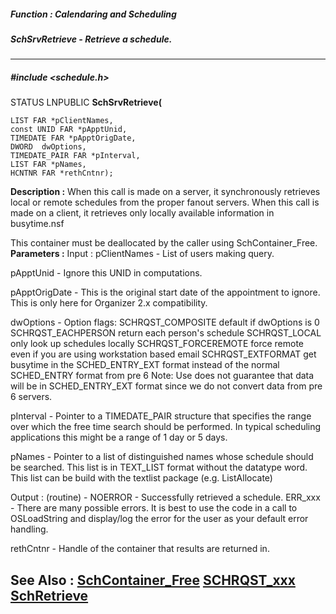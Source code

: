 ##### Function : Calendaring and Scheduling
##### SchSrvRetrieve - Retrieve a schedule.
---
##### #include <schedule.h>
STATUS LNPUBLIC **SchSrvRetrieve(**

	LIST FAR *pClientNames,
	const UNID FAR *pApptUnid,
	TIMEDATE FAR *pApptOrigDate,
	DWORD  dwOptions,
	TIMEDATE_PAIR FAR *pInterval,
	LIST FAR *pNames,
	HCNTNR FAR *rethCntnr);
**Description :**
When this call is made on a server, it synchronously retrieves local or remote 
schedules from the proper fanout servers. When this call is made on a client, 
it retrieves only locally available information in busytime.nsf

This container must be deallocated by the caller using SchContainer_Free.
**Parameters :**
Input :
pClientNames  -  List of users making query.

pApptUnid  -  Ignore this UNID in computations.

pApptOrigDate  -  This is the original start date of the appointment to ignore. This is only here for Organizer 2.x compatibility.

dwOptions  -  Option flags:
SCHRQST_COMPOSITE          default if dwOptions is 0
SCHRQST_EACHPERSON       return each person's schedule
SCHRQST_LOCAL                  only look up schedules locally
SCHRQST_FORCEREMOTE force remote even if you are using workstation based email
SCHRQST_EXTFORMAT get busytime in the SCHED_ENTRY_EXT format instead of the normal SCHED_ENTRY format from pre 6 Note: Use does not guarantee that data will be in SCHED_ENTRY_EXT format since we do not convert data from pre 6 servers.

pInterval  -  Pointer to a TIMEDATE_PAIR structure that specifies the range over which the free time search should be performed. In typical scheduling applications this might be a range of 1 day or 5 days.

pNames  -  Pointer to a list of distinguished names whose schedule should be searched. This list is in TEXT_LIST format without the datatype word. This list can be build with the textlist package (e.g. ListAllocate)

Output :
(routine)  -  NOERROR - Successfully retrieved a schedule.
ERR_xxx - There are many possible errors. It is best to use the code in a call to OSLoadString and display/log the error for the user as your default error handling.


rethCntnr  -  Handle of the container that results are returned in.

**See Also :**
[SchContainer_Free](D:/md_files/SchContainer_Free.md)
[SCHRQST_xxx](D:/md_files/SCHRQST_xxx.md)
[SchRetrieve](D:/md_files/SchRetrieve.md)
---
